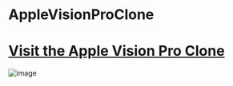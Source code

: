 # AppleVisionProClone
# [Visit the Apple Vision Pro Clone](https://anand-http.github.io/AppleVisionPro/)

![image](https://github.com/anandFitdev/AppleVisionPro/assets/90892063/b454883b-1c54-4288-8d64-b6cac69b0030)
